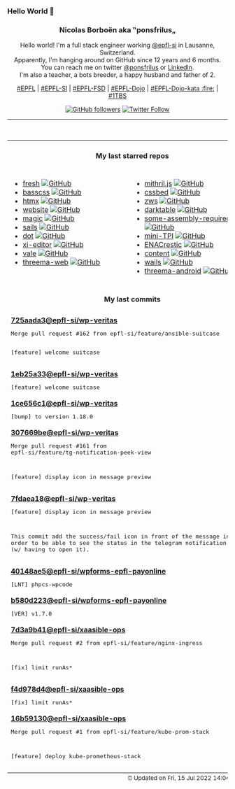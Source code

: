 ### Hello World 👋

<p align="center">
  <!-- use https://avatars.githubusercontent.com/u/176002?v=4 for your default github picture 
  <img src="https://raw.githubusercontent.com/ponsfrilus/ponsfrilus/master/img/ponsfrilus.png" title="Nicolas Borboën aka ‟ponsfrilus„" alt="Nicolas Borboën aka ‟ponsfrilus„" /> -->
  <h3 align="center">
    Nicolas Borboën aka ‟ponsfrilus„
  </h3>
  <p align="center">
    Hello world! I'm a full stack engineer working <a href="https://github.com/epfl-si">@epfl-si</a> in Lausanne, Switzerland.
    <br />Apparently, I'm hanging around on GitHub since 12 years and 6 months.
    <br />You can reach me on twitter <a href="https://twitter.com/ponsfrilus">@ponsfrilus</a> or <a href="http://linkedin.com/in/nicolasborboen">LinkedIn</a>.
    <br />I'm also a teacher, a bots breeder, a happy husband and father of 2.
  </p>
  <p align="center">
    <a href="https://www.epfl.ch">#EPFL</a> | 
    <a href="https://github.com/epfl-si/">#EPFL-SI</a> | 
    <a href="https://github.com/epfl-fsd">#EPFL-FSD</a> | 
    <a href="https://github.com/topics/epfl-dojo">#EPFL-Dojo</a> | 
    <a href="https://github.com/topics/epfl-dojo-kata">#EPFL-Dojo-kata :fire:</a> | 
    <a href="https://en.wikipedia.org/wiki/Indentation_style#Variant:_1TBS_(OTBS)">#1TBS</a>
  </p>
  <p align="center">
    <a href="https://github.com/ponsfrilus"><img alt="GitHub followers" src="https://img.shields.io/github/followers/ponsfrilus?label=Follow%20me%20on%20github&style=social"></a>
    <a href="https://twitter.com/ponsfrilus"><img alt="Twitter Follow" src="https://img.shields.io/twitter/follow/ponsfrilus?label=follow%20me%20on%20twitter&style=social"></a>
  </p>
  </p><hr><table align="center">
<tr>
<td colspan="2" align="center"><h4>My last starred repos</h4></td>
</tr>
<tr>
<td valign="top">
<ul>
<li>
<a href="https://github.com/denoland/fresh" title="The next-gen web framework." target="_blank">fresh</a>&nbsp;<a href="https://github.com/denoland/fresh" title="The next-gen web framework." target="_blank"><img src="https://img.shields.io/github/stars/denoland/fresh?style=social" alt="GitHub"></a>
</li>
<li>
<a href="https://github.com/basscss/basscss" title="Low-level CSS Toolkit – the original Functional/Utility/Atomic CSS library" target="_blank">basscss</a>&nbsp;<a href="https://github.com/basscss/basscss" title="Low-level CSS Toolkit – the original Functional/Utility/Atomic CSS library" target="_blank"><img src="https://img.shields.io/github/stars/basscss/basscss?style=social" alt="GitHub"></a>
</li>
<li>
<a href="https://github.com/bigskysoftware/htmx" title="</> htmx - high power tools for HTML" target="_blank">htmx</a>&nbsp;<a href="https://github.com/bigskysoftware/htmx" title="</> htmx - high power tools for HTML" target="_blank"><img src="https://img.shields.io/github/stars/bigskysoftware/htmx?style=social" alt="GitHub"></a>
</li>
<li>
<a href="https://github.com/zws-im/website" title="Website for ZWS" target="_blank">website</a>&nbsp;<a href="https://github.com/zws-im/website" title="Website for ZWS" target="_blank"><img src="https://img.shields.io/github/stars/zws-im/website?style=social" alt="GitHub"></a>
</li>
<li>
<a href="https://github.com/nettlep/magic" title="Scanner for decks of cards with bar codes printed on card edges" target="_blank">magic</a>&nbsp;<a href="https://github.com/nettlep/magic" title="Scanner for decks of cards with bar codes printed on card edges" target="_blank"><img src="https://img.shields.io/github/stars/nettlep/magic?style=social" alt="GitHub"></a>
</li>
<li>
<a href="https://github.com/balderdashy/sails" title="Realtime MVC Framework for Node.js" target="_blank">sails</a>&nbsp;<a href="https://github.com/balderdashy/sails" title="Realtime MVC Framework for Node.js" target="_blank"><img src="https://img.shields.io/github/stars/balderdashy/sails?style=social" alt="GitHub"></a>
</li>
<li>
<a href="https://github.com/sensity-ai/dot" title="The Deepfake Offensive Toolkit" target="_blank">dot</a>&nbsp;<a href="https://github.com/sensity-ai/dot" title="The Deepfake Offensive Toolkit" target="_blank"><img src="https://img.shields.io/github/stars/sensity-ai/dot?style=social" alt="GitHub"></a>
</li>
<li>
<a href="https://github.com/xi-editor/xi-editor" title="A modern editor with a backend written in Rust." target="_blank">xi-editor</a>&nbsp;<a href="https://github.com/xi-editor/xi-editor" title="A modern editor with a backend written in Rust." target="_blank"><img src="https://img.shields.io/github/stars/xi-editor/xi-editor?style=social" alt="GitHub"></a>
</li>
<li>
<a href="https://github.com/errata-ai/vale" title=":pencil: A syntax-aware linter for prose built with speed and extensibility in mind." target="_blank">vale</a>&nbsp;<a href="https://github.com/errata-ai/vale" title=":pencil: A syntax-aware linter for prose built with speed and extensibility in mind." target="_blank"><img src="https://img.shields.io/github/stars/errata-ai/vale?style=social" alt="GitHub"></a>
</li>
<li>
<a href="https://github.com/threema-ch/threema-web" title="The Threema Web application." target="_blank">threema-web</a>&nbsp;<a href="https://github.com/threema-ch/threema-web" title="The Threema Web application." target="_blank"><img src="https://img.shields.io/github/stars/threema-ch/threema-web?style=social" alt="GitHub"></a>
</li>
</ul>
<img width="450" height="1" /></td>
<td valign="top">
<ul>
<li>
<a href="https://github.com/MithrilJS/mithril.js" title="A JavaScript Framework for Building Brilliant Applications" target="_blank">mithril.js</a>&nbsp;<a href="https://github.com/MithrilJS/mithril.js" title="A JavaScript Framework for Building Brilliant Applications" target="_blank"><img src="https://img.shields.io/github/stars/MithrilJS/mithril.js?style=social" alt="GitHub"></a>
</li>
<li>
<a href="https://github.com/ubershmekel/cssbed" title="Test bed for simple css resets that make your static page nice without classes." target="_blank">cssbed</a>&nbsp;<a href="https://github.com/ubershmekel/cssbed" title="Test bed for simple css resets that make your static page nice without classes." target="_blank"><img src="https://img.shields.io/github/stars/ubershmekel/cssbed?style=social" alt="GitHub"></a>
</li>
<li>
<a href="https://github.com/zws-im/zws" title="Shorten URLs using invisible spaces" target="_blank">zws</a>&nbsp;<a href="https://github.com/zws-im/zws" title="Shorten URLs using invisible spaces" target="_blank"><img src="https://img.shields.io/github/stars/zws-im/zws?style=social" alt="GitHub"></a>
</li>
<li>
<a href="https://github.com/darktable-org/darktable" title="darktable is an open source photography workflow application and raw developer" target="_blank">darktable</a>&nbsp;<a href="https://github.com/darktable-org/darktable" title="darktable is an open source photography workflow application and raw developer" target="_blank"><img src="https://img.shields.io/github/stars/darktable-org/darktable?style=social" alt="GitHub"></a>
</li>
<li>
<a href="https://github.com/hackclub/some-assembly-required" title="An approachable introduction to assembly." target="_blank">some-assembly-required</a>&nbsp;<a href="https://github.com/hackclub/some-assembly-required" title="An approachable introduction to assembly." target="_blank"><img src="https://img.shields.io/github/stars/hackclub/some-assembly-required?style=social" alt="GitHub"></a>
</li>
<li>
<a href="https://github.com/SaphireVert/mini-TPI" title="null" target="_blank">mini-TPI</a>&nbsp;<a href="https://github.com/SaphireVert/mini-TPI" title="null" target="_blank"><img src="https://img.shields.io/github/stars/SaphireVert/mini-TPI?style=social" alt="GitHub"></a>
</li>
<li>
<a href="https://github.com/EPFL-ENAC/ENACrestic" title="Simplify Ubuntu users to use restic for their desktop backup" target="_blank">ENACrestic</a>&nbsp;<a href="https://github.com/EPFL-ENAC/ENACrestic" title="Simplify Ubuntu users to use restic for their desktop backup" target="_blank"><img src="https://img.shields.io/github/stars/EPFL-ENAC/ENACrestic?style=social" alt="GitHub"></a>
</li>
<li>
<a href="https://github.com/mdn/content" title="The content behind MDN Web Docs" target="_blank">content</a>&nbsp;<a href="https://github.com/mdn/content" title="The content behind MDN Web Docs" target="_blank"><img src="https://img.shields.io/github/stars/mdn/content?style=social" alt="GitHub"></a>
</li>
<li>
<a href="https://github.com/wailsapp/wails" title="Create beautiful applications using Go" target="_blank">wails</a>&nbsp;<a href="https://github.com/wailsapp/wails" title="Create beautiful applications using Go" target="_blank"><img src="https://img.shields.io/github/stars/wailsapp/wails?style=social" alt="GitHub"></a>
</li>
<li>
<a href="https://github.com/threema-ch/threema-android" title="Threema App for Android." target="_blank">threema-android</a>&nbsp;<a href="https://github.com/threema-ch/threema-android" title="Threema App for Android." target="_blank"><img src="https://img.shields.io/github/stars/threema-ch/threema-android?style=social" alt="GitHub"></a>
</li>
</ul>
<img width="450" height="1" /></td>
</tr>
<tr>
<td colspan="2" align="center"><h4>My last commits</h4></td>
</tr>
<tr>
        <td colspan="2">
          <div><strong><a href="https://api.github.com/repos/epfl-si/wp-veritas/commits/725aada3334b85e2f0f34236e662b6b9aa9a7e44" title="2022-07-14T11:03:01.000+02:00" target="_blank">725aada3</a><a href="https://github.com/epfl-si">@epfl-si</a><a href="https://github.com/epfl-si/wp-veritas" title="https://wp-veritas.epfl.ch">/wp-veritas</a></strong></div>
          <pre>Merge pull request #162 from epfl-si/feature/ansible-suitcase

[feature] welcome suitcase</pre>
        </td>
        </tr><tr>
        <td colspan="2">
          <div><strong><a href="https://api.github.com/repos/epfl-si/wp-veritas/commits/1eb25a33e09666a36449cc625c538d131f60b058" title="2022-07-14T10:41:23.000+02:00" target="_blank">1eb25a33</a><a href="https://github.com/epfl-si">@epfl-si</a><a href="https://github.com/epfl-si/wp-veritas" title="https://wp-veritas.epfl.ch">/wp-veritas</a></strong></div>
          <pre>[feature] welcome suitcase</pre>
        </td>
        </tr><tr>
        <td colspan="2">
          <div><strong><a href="https://api.github.com/repos/epfl-si/wp-veritas/commits/1ce656c184963411b4ce6e18e0f84ffb2c3afd11" title="2022-07-14T10:18:37.000+02:00" target="_blank">1ce656c1</a><a href="https://github.com/epfl-si">@epfl-si</a><a href="https://github.com/epfl-si/wp-veritas" title="https://wp-veritas.epfl.ch">/wp-veritas</a></strong></div>
          <pre>[bump] to version 1.18.0</pre>
        </td>
        </tr><tr>
        <td colspan="2">
          <div><strong><a href="https://api.github.com/repos/epfl-si/wp-veritas/commits/307669be9255c98a8797d57d9cd622f673a09411" title="2022-07-13T16:41:10.000+02:00" target="_blank">307669be</a><a href="https://github.com/epfl-si">@epfl-si</a><a href="https://github.com/epfl-si/wp-veritas" title="https://wp-veritas.epfl.ch">/wp-veritas</a></strong></div>
          <pre>Merge pull request #161 from epfl-si/feature/tg-notification-peek-view

[feature] display icon in message preview</pre>
        </td>
        </tr><tr>
        <td colspan="2">
          <div><strong><a href="https://api.github.com/repos/epfl-si/wp-veritas/commits/7fdaea1892df2a19214f0dd873c45bb39c76ed34" title="2022-07-13T12:03:44.000+02:00" target="_blank">7fdaea18</a><a href="https://github.com/epfl-si">@epfl-si</a><a href="https://github.com/epfl-si/wp-veritas" title="https://wp-veritas.epfl.ch">/wp-veritas</a></strong></div>
          <pre>[feature] display icon in message preview

This commit add the success/fail icon in front of the message in order 
to be able to see the status in the telegram notification message (w/ 
having to open it).</pre>
        </td>
        </tr><tr>
        <td colspan="2">
          <div><strong><a href="https://api.github.com/repos/epfl-si/wpforms-epfl-payonline/commits/40148ae533b83baf6366e0b98944ae22e219e4a4" title="2022-07-12T17:34:33.000+02:00" target="_blank">40148ae5</a><a href="https://github.com/epfl-si">@epfl-si</a><a href="https://github.com/epfl-si/wpforms-epfl-payonline" title="EPFL Payonline integration with WPForms">/wpforms-epfl-payonline</a></strong></div>
          <pre>[LNT] phpcs-wpcode</pre>
        </td>
        </tr><tr>
        <td colspan="2">
          <div><strong><a href="https://api.github.com/repos/epfl-si/wpforms-epfl-payonline/commits/b580d2230d37cdcea0712fc6feee6a8abc5c50c8" title="2022-07-12T17:30:45.000+02:00" target="_blank">b580d223</a><a href="https://github.com/epfl-si">@epfl-si</a><a href="https://github.com/epfl-si/wpforms-epfl-payonline" title="EPFL Payonline integration with WPForms">/wpforms-epfl-payonline</a></strong></div>
          <pre>[VER] v1.7.0</pre>
        </td>
        </tr><tr>
        <td colspan="2">
          <div><strong><a href="https://api.github.com/repos/epfl-si/xaasible-ops/commits/7d3a9b41904e7c65c07dbd00d4d4b1a60b69457c" title="2022-07-11T12:55:36.000+02:00" target="_blank">7d3a9b41</a><a href="https://github.com/epfl-si">@epfl-si</a><a href="https://github.com/epfl-si/xaasible-ops" title="The Ansible “ops” to set up and operate a full-stack TKGI Kubernetes cluster for building and testing">/xaasible-ops</a></strong></div>
          <pre>Merge pull request #2 from epfl-si/feature/nginx-ingress

[fix] limit runAs*</pre>
        </td>
        </tr><tr>
        <td colspan="2">
          <div><strong><a href="https://api.github.com/repos/epfl-si/xaasible-ops/commits/f4d978d4ac8710d9a7adadd01874b9c53758e2eb" title="2022-07-11T12:55:11.000+02:00" target="_blank">f4d978d4</a><a href="https://github.com/epfl-si">@epfl-si</a><a href="https://github.com/epfl-si/xaasible-ops" title="The Ansible “ops” to set up and operate a full-stack TKGI Kubernetes cluster for building and testing">/xaasible-ops</a></strong></div>
          <pre>[fix] limit runAs*</pre>
        </td>
        </tr><tr>
        <td colspan="2">
          <div><strong><a href="https://api.github.com/repos/epfl-si/xaasible-ops/commits/16b59130165db6cc2cc54be97014fb631a24bd90" title="2022-07-11T09:52:23.000+02:00" target="_blank">16b59130</a><a href="https://github.com/epfl-si">@epfl-si</a><a href="https://github.com/epfl-si/xaasible-ops" title="The Ansible “ops” to set up and operate a full-stack TKGI Kubernetes cluster for building and testing">/xaasible-ops</a></strong></div>
          <pre>Merge pull request #1 from epfl-si/feature/kube-prom-stack

[feature] deploy kube-prometheus-stack</pre>
        </td>
        </tr><tfoot>
<tr>
<td colspan="2" align="right">
<img width="900" height="1" />
<small>⏰ Updated on Fri, 15 Jul 2022 14:04:15 GMT</small>
</td>
</tr>
</tfoot>
<br />
</table>
